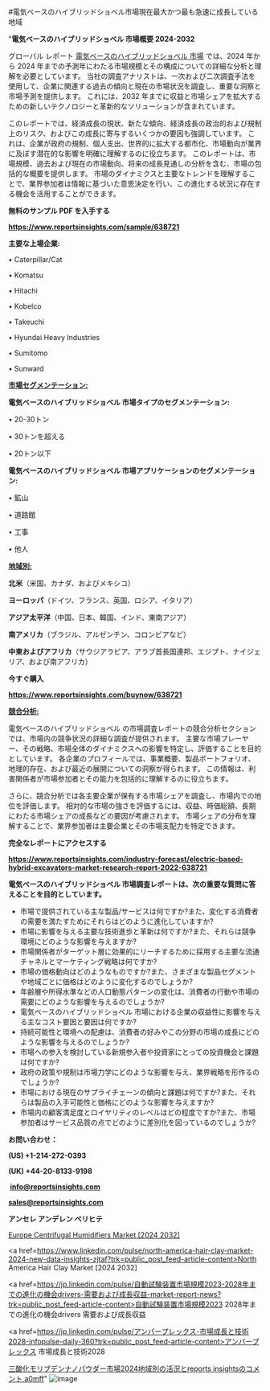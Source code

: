 #電気ベースのハイブリッドショベル市場現在最大かつ最も急速に成長している地域

"<strong>電気ベースのハイブリッドショベル 市場概要 2024-2032</strong>

グローバル レポート <a href=https://www.reportsinsights.com/sample/638721>電気ベースのハイブリッドショベル 市場</a> では、2024 年から 2024 年までの予測年にわたる市場規模とその構成についての詳細な分析と理解を必要としています。 当社の調査アナリストは、一次および二次調査手法を使用して、企業に関連する過去の傾向と現在の市場状況を調査し、重要な洞察と市場予測を提供します。 これには、2032 年までに収益と市場シェアを拡大​​するための新しいテクノロジーと革新的なソリューションが含まれています。

このレポートでは、経済成長の現状、新たな傾向、経済成長の政治的および規制上のリスク、およびこの成長に寄与するいくつかの要因も強調しています。 これは、企業が政府の規制、個人支出、世界的に拡大する都市化、市場動向が業界に及ぼす潜在的な影響を明確に理解するのに役立ちます。 このレポートは、市場規模、過去および現在の市場動向、将来の成長見通しの分析を含む、市場の包括的な概要を提供します。 市場のダイナミクスと主要なトレンドを理解することで、業界参加者は情報に基づいた意思決定を行い、この進化する状況に存在する機会を活用することができます。

<strong><b>無料のサンプル PDF を入手する</b></strong>

<a href=https://www.reportsinsights.com/sample/638721><strong><u>https://www.reportsinsights.com/sample/638721</u></strong></a>

<strong>主要な上場企業:</strong>

• Caterpillar/Cat

• Komatsu

• Hitachi

• Kobelco

• Takeuchi

• Hyundai Heavy Industries

• Sumitomo

• Sunward

<strong><u>市場セグメンテーション</u></strong><strong><u>:</u></strong>

<strong>電気ベースのハイブリッドショベル 市場タイプのセグメンテーション:</strong>

• 20-30トン

• 30トンを超える

• 20トン以下

<strong>電気ベースのハイブリッドショベル 市場アプリケーションのセグメンテーション:</strong>

• 鉱山

• 道路館

• 工事

• 他人

<strong><u>地域別</u></strong><strong><u>:</u></strong>

<strong>北米</strong>（米国、カナダ、およびメキシコ）

<strong>ヨーロッパ</strong>（ドイツ、フランス、英国、ロシア、イタリア）

<strong>アジア太平洋</strong>（中国、日本、韓国、インド、東南アジア）

<strong>南アメリカ</strong>（ブラジル、アルゼンチン、コロンビアなど）

<strong>中東およびアフリカ</strong>（サウジアラビア、アラブ首長国連邦、エジプト、ナイジェリア、および南アフリカ）

<strong>今すぐ購入</strong>

<a href=https://www.reportsinsights.com/buynow/638721><strong><u>https://www.reportsinsights.com/buynow/638721</u></strong></a>

<strong><u>競合分析:</u></strong>

電気ベースのハイブリッドショベル の市場調査レポートの競合分析セクションでは、市場内の競争状況の詳細な調査が提供されます。 主要な市場プレーヤー、その戦略、市場全体のダイナミクスへの影響を特定し、評価することを目的としています。 各企業のプロフィールでは、事業概要、製品ポートフォリオ、地理的存在、および最近の展開についての洞察が得られます。 この情報は、利害関係者が市場参加者とその能力を包括的に理解するのに役立ちます。

さらに、競合分析では各主要企業が保有する市場シェアを調査し、市場内での地位を評価します。 相対的な市場の強さを評価するには、収益、時価総額、長期にわたる市場シェアの成長などの要因が考慮されます。 市場シェアの分布を理解することで、業界参加者は主要企業とその市場支配力を特定できます。

<strong>完全なレポートにアクセスする</strong>

<a href=https://www.reportsinsights.com/industry-forecast/electric-based-hybrid-excavators-market-research-report-2022-638721><strong><u><b>https://www.reportsinsights.com/industry-forecast/electric-based-hybrid-excavators-market-research-report-2022-638721</b></u></strong></a>

<strong><b>電気ベースのハイブリッドショベル 市場調査レポートは、次の重要な質問に答えることを目的としています。</b></strong>
<ul>
  <li>市場で提供されている主な製品/サービスは何ですか?また、変化する消費者の需要を満たすためにそれらはどのように進化していますか?</li>
  <li>市場に影響を与える主要な技術進歩と革新は何ですか?また、それらは競争環境にどのような影響を与えますか?</li>
  <li>市場関係者がターゲット層に効果的にリーチするために採用する主要な流通チャネルとマーケティング戦略は何ですか?</li>
  <li>市場の価格動向はどのようなものですか?また、さまざまな製品セグメントや地域ごとに価格はどのように変化するのでしょうか?</li>
  <li>年齢層や所得水準などの人口動態パターンの変化は、消費者の行動や市場の需要にどのような影響を与えるのでしょうか?</li>
  <li>電気ベースのハイブリッドショベル 市場における企業の収益性に影響を与える主なコスト要因と要因は何ですか?</li>
  <li>持続可能性と環境への配慮は、消費者の好みやこの分野の市場の成長にどのような影響を与えるのでしょうか?</li>
  <li>市場への参入を検討している新規参入者や投資家にとっての投資機会と課題は何ですか?</li>
  <li>政府の政策や規制は市場力学にどのような影響を与え、業界戦略を形作るのでしょうか?</li>
  <li>市場における現在のサプライチェーンの傾向と課題は何ですか?また、それらは製品の入手可能性と価格にどのような影響を与えますか?</li>
  <li>市場内の顧客満足度とロイヤリティのレベルはどの程度ですか?また、市場参加者はサービス品質の点でどのように差別化を図っているのでしょうか?</li>
</ul>
<strong>お問い合わせ：</strong>

<strong>(US) +1-214-272-0393</strong>

<strong>(UK) +44-20-8133-9198</strong>

<strong> </strong><a href=info@reportsinsights.com><strong><u>info@reportsinsights.com</u></strong></a>

<a href=sales@reportsinsights.com><strong><u>sales@reportsinsights.com</u></strong></a>

<strong>アンセレ アンデレン ベリヒテ</strong>

<a href=https://www.linkedin.com/pulse/europe-centrifugal-humidifiers-markets-strategic-view-bgqnf/>Europe Centrifugal Humidifiers Market [2024 2032]</a>

<a href=https://www.linkedin.com/pulse/north-america-hair-clay-market-2024-new-data-insights-zjtaf?trk=public_post_feed-article-content>North America Hair Clay Market [2024 2032]</a>

<a href=https://jp.linkedin.com/pulse/自動試験装置市場規模2023-2028年までの進化の機会drivers-需要および成長収益-market-report-news?trk=public_post_feed-article-content>自動試験装置市場規模2023 2028年までの進化の機会drivers 需要および成長収益</a>

<a href=https://jp.linkedin.com/pulse/アンバープレックス-市場成長と技術2028-infopulse-daily-360?trk=public_post_feed-article-content>アンバープレックス 市場成長と技術2028</a>

<a href=https://www.linkedin.com/pulse/三酸化モリブデンナノパウダー市場2024地域別の活況とreports-insightsのコメント-a0mff/>三酸化モリブデンナノパウダー市場2024地域別の活況とreports insightsのコメント a0mff</a>"
![image](https://github.com/aakesh123242/RIMarket/assets/158431203/edf16e65-baad-49ec-8c44-e634ee7309dc)
